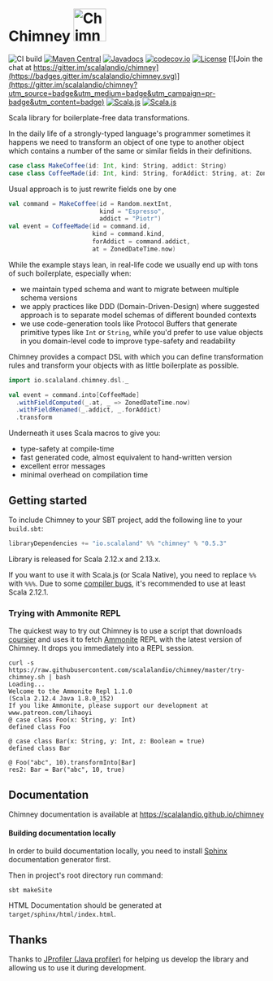 # Chimney <img src="chimney.png" alt="Chimney logo" width="64" />

![CI build](https://github.com/scalalandio/chimney/workflows/CI%20build/badge.svg)
[![Maven Central](https://img.shields.io/maven-central/v/io.scalaland/chimney_2.12.svg)](http://search.maven.org/#search%7Cga%7C1%7Cchimney)
[![Javadocs](https://www.javadoc.io/badge/io.scalaland/chimney_2.13.svg?color=red&label=scaladoc)](https://www.javadoc.io/doc/io.scalaland/chimney_2.13/latest/io/scalaland/chimney/index.html)
[![codecov.io](http://codecov.io/github/scalalandio/chimney/coverage.svg?branch=master)](http://codecov.io/github/scalalandio/chimney?branch=master)
[![License](http://img.shields.io/:license-Apache%202-green.svg)](http://www.apache.org/licenses/LICENSE-2.0.txt) [![Join the chat at https://gitter.im/scalalandio/chimney](https://badges.gitter.im/scalalandio/chimney.svg)](https://gitter.im/scalalandio/chimney?utm_source=badge&utm_medium=badge&utm_campaign=pr-badge&utm_content=badge)
[![Scala.js](https://www.scala-js.org/assets/badges/scalajs-0.6.17.svg)](https://www.scala-js.org)
[![Scala.js](https://www.scala-js.org/assets/badges/scalajs-1.0.0.svg)](https://www.scala-js.org)

Scala library for boilerplate-free data transformations.

In the daily life of a strongly-typed language's programmer sometimes it
happens we need to transform an object of one type to another object which
contains a number of the same or similar fields in their definitions.
      
```scala
case class MakeCoffee(id: Int, kind: String, addict: String)
case class CoffeeMade(id: Int, kind: String, forAddict: String, at: ZonedDateTime)
```
Usual approach is to just rewrite fields one by one
```scala
val command = MakeCoffee(id = Random.nextInt,
                         kind = "Espresso",
                         addict = "Piotr")
val event = CoffeeMade(id = command.id,
                       kind = command.kind,
                       forAddict = command.addict,
                       at = ZonedDateTime.now)
```

While the example stays lean, in real-life code we usually end up with tons
of such boilerplate, especially when:
- we maintain typed schema and want to migrate between multiple schema versions
- we apply practices like DDD (Domain-Driven-Design) where suggested
  approach is to separate model schemas of different bounded contexts
- we use code-generation tools like Protocol Buffers that generate primitive
  types like `Int` or `String`, while you'd prefer to
  use value objects in you domain-level code to improve type-safety
  and readability  


Chimney provides a compact DSL with which you can define transformation
rules and transform your objects with as little boilerplate as possible.

```scala
import io.scalaland.chimney.dsl._

val event = command.into[CoffeeMade]
  .withFieldComputed(_.at, _ => ZonedDateTime.now)
  .withFieldRenamed(_.addict, _.forAddict)
  .transform
```

Underneath it uses Scala macros to give you:
- type-safety at compile-time
- fast generated code, almost equivalent to hand-written version
- excellent error messages
- minimal overhead on compilation time

## Getting started

To include Chimney to your SBT project, add the following line to your `build.sbt`:

```scala
libraryDependencies += "io.scalaland" %% "chimney" % "0.5.3"
```

Library is released for Scala 2.12.x and 2.13.x.

If you want to use it with Scala.js (or Scala Native), you need to replace `%%` with `%%%`.
Due to some [compiler bugs](https://issues.scala-lang.org/browse/SI-7046),
it's recommended to use at least Scala 2.12.1.

### Trying with Ammonite REPL

The quickest way to try out Chimney is to use a script that downloads
[coursier](https://github.com/alexarchambault/coursier) and uses it to fetch
[Ammonite](https://github.com/lihaoyi/Ammonite) REPL with the latest version
of Chimney. It drops you immediately into a REPL session.

```
curl -s https://raw.githubusercontent.com/scalalandio/chimney/master/try-chimney.sh | bash
Loading...
Welcome to the Ammonite Repl 1.1.0
(Scala 2.12.4 Java 1.8.0_152)
If you like Ammonite, please support our development at www.patreon.com/lihaoyi
@ case class Foo(x: String, y: Int) 
defined class Foo

@ case class Bar(x: String, y: Int, z: Boolean = true) 
defined class Bar

@ Foo("abc", 10).transformInto[Bar] 
res2: Bar = Bar("abc", 10, true)
```

## Documentation

Chimney documentation is available at https://scalalandio.github.io/chimney

#### Building documentation locally

In order to build documentation locally, you need to install
[Sphinx](https://www.sphinx-doc.org) documentation generator first.

Then in project's root directory run command:

```
sbt makeSite
```

HTML Documentation should be generated at `target/sphinx/html/index.html`.


## Thanks

Thanks to [JProfiler (Java profiler)](https://www.ej-technologies.com/products/jprofiler/overview.html)
for helping us develop the library and allowing us to use it during development.
